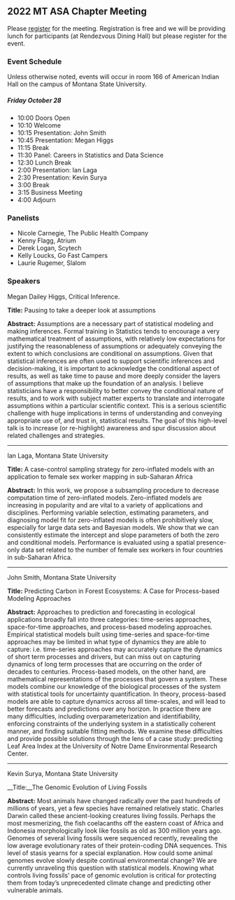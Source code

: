 ## 2022 MT ASA Chapter Meeting

Please [register](https://docs.google.com/forms/d/e/1FAIpQLSdT8WbChO4p07HLO4QAZJOPYwHE8kv1Vux3pbRgh9E2UfZ4fA/viewform?usp=sf_link) for the meeting. Registration is free and we will be providing lunch for participants (at Rendezvous Dining Hall) but please register for the event.

### Event Schedule
Unless otherwise noted, events will occur in room 166 of American Indian Hall on the campus of Montana State University.

##### Friday October 28
- 10:00 Doors Open
- 10:10 Welcome
- 10:15 Presentation: John Smith
- 10:45 Presentation: Megan Higgs
- 11:15 Break
- 11:30 Panel: Careers in Statistics and Data Science
- 12:30 Lunch Break
- 2:00 Presentation: Ian Laga
- 2:30 Presentation: Kevin Surya
- 3:00 Break
- 3:15 Business Meeting
- 4:00 Adjourn


### Panelists

- Nicole Carnegie, The Public Health Company
- Kenny Flagg, Atrium
- Derek Logan, Scytech
- Kelly Loucks, Go Fast Campers
- Laurie Rugemer, Slalom

### Speakers

Megan Dailey Higgs, Critical Inference. 

__Title:__ Pausing to take a deeper look at assumptions

__Abstract:__ Assumptions are a necessary part of statistical modeling and making inferences.  Formal training in Statistics tends to encourage a very mathematical treatment of assumptions, with relatively low expectations for justifying the reasonableness of assumptions or adequately conveying the extent to which conclusions are conditional on assumptions.  Given that statistical inferences are often used to support scientific inferences and decision-making, it is important to acknowledge the conditional aspect of results, as well as take time to pause and more deeply consider the layers of assumptions that make up the foundation of an analysis.  I believe statisticians have a responsibility to better convey the conditional nature of results, and to work with subject matter experts to translate and interrogate assumptions within a particular scientific context.  This is a serious scientific challenge with huge implications in terms of understanding and conveying appropriate use of, and trust in, statistical results.  The goal of this high-level talk is to increase (or re-highlight) awareness and spur discussion about related challenges and strategies.

---

Ian Laga, Montana State University

__Title:__ A case-control sampling strategy for zero-inflated models with an application to female sex worker mapping in sub-Saharan Africa

__Abstract:__ In this work, we propose a subsampling procedure to decrease computation time of zero-inflated models. Zero-inflated models are increasing in popularity and are vital to a variety of applications and disciplines. Performing variable selection, estimating parameters, and diagnosing model fit for zero-inflated models is often prohibitively slow, especially for large data sets and Bayesian models. We show that we can consistently estimate the intercept and slope parameters of both the zero and conditional models. Performance is evaluated using a spatial presence-only data set related to the number of female sex workers in four countries in sub-Saharan Africa.

---

John Smith, Montana State University

__Title:__ Predicting Carbon in Forest Ecosystems: A Case for Process-based Modeling Approaches

__Abstract:__ Approaches to prediction and forecasting in ecological applications broadly fall into three  categories: time-series approaches, space-for-time approaches, and process-based modeling approaches. Empirical statistical models built using time-series and space-for-time approaches may be limited in what type of dynamics they are able to capture: i.e. time-series approaches may accurately capture the dynamics of short term processes and drivers, but can miss out on capturing dynamics of long term processes that are occurring on the order of decades to centuries. Process-based models, on the other hand, are mathematical representations of the processes that govern a system. These models combine our knowledge of the biological processes of the system with statistical tools for uncertainty quantification. In theory, process-based models are able to capture dynamics across all time-scales, and will lead to better forecasts and predictions over any horizon. In practice there are many difficulties, including overparameterization and identifiability, enforcing constraints of the underlying system in a statistically coherent manner, and finding suitable fitting methods. We examine these difficulties and provide possible solutions through the lens of a case study: predicting Leaf Area Index at the University of Notre Dame Environmental Research Center. 

---

Kevin Surya, Montana State University

__Title:__The Genomic Evolution of Living Fossils


__Abstract:__ Most animals have changed radically over the past hundreds of millions of years, yet a few species have remained relatively static. Charles Darwin called these ancient-looking creatures living fossils. Perhaps the most mesmerizing, the fish coelacanths off the eastern coast of Africa and Indonesia morphologically look like fossils as old as 300 million years ago. Genomes of several living fossils were sequenced recently, revealing the low average evolutionary rates of their protein-coding DNA sequences. This level of stasis yearns for a special explanation. How could some animal genomes evolve slowly despite continual environmental change? We are currently unraveling this question with statistical models. Knowing what controls living fossils’ pace of genomic evolution is critical for protecting them from today’s unprecedented climate change and predicting other vulnerable animals.


